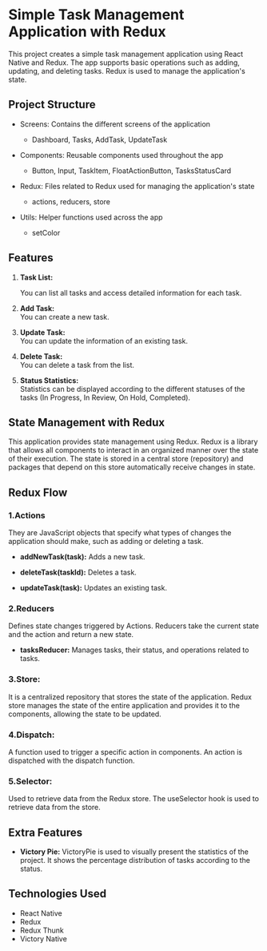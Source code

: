 # Simple Task Management Application with Redux

This project creates a simple task management application using React Native and Redux. The app supports basic operations such as adding, updating, and deleting tasks. Redux is used to manage the application's state.

## Project Structure

- Screens: Contains the different screens of the application

  - Dashboard, Tasks, AddTask, UpdateTask

- Components: Reusable components used throughout the app

  - Button, Input, TaskItem, FloatActionButton, TasksStatusCard

- Redux: Files related to Redux used for managing the application's state

  - actions, reducers, store

- Utils: Helper functions used across the app

  - setColor

## Features

1. **Task List:**

   You can list all tasks and access detailed information for each task.

2. **Add Task:**  
   You can create a new task.
3. **Update Task:**  
   You can update the information of an existing task.
4. **Delete Task:**  
   You can delete a task from the list.
5. **Status Statistics:**  
   Statistics can be displayed according to the different statuses of the tasks (In Progress, In Review, On Hold, Completed).

## State Management with Redux

This application provides state management using Redux. Redux is a library that allows all components to interact in an organized manner over the state of their execution. The state is stored in a central store (repository) and packages that depend on this store automatically receive changes in state.

## Redux Flow

### 1.Actions

They are JavaScript objects that specify what types of changes the application should make, such as adding or deleting a task.

- **addNewTask(task):** Adds a new task.

- **deleteTask(taskId):** Deletes a task.

- **updateTask(task):** Updates an existing task.

### 2.Reducers

Defines state changes triggered by Actions. Reducers take the current state and the action and return a new state.

- **tasksReducer:** Manages tasks, their status, and operations related to tasks.

### 3.Store:

It is a centralized repository that stores the state of the application. Redux store manages the state of the entire application and provides it to the components, allowing the state to be updated.

### 4.Dispatch:

A function used to trigger a specific action in components. An action is dispatched with the dispatch function.

### 5.Selector:

Used to retrieve data from the Redux store. The useSelector hook is used to retrieve data from the store.

## Extra Features

- **Victory Pie:** VictoryPie is used to visually present the statistics of the project. It shows the percentage distribution of tasks according to the status.

## Technologies Used

- React Native
- Redux
- Redux Thunk
- Victory Native
